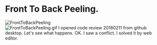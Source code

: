 ﻿# Front To Back Peeling.
![FrontToBackPeeling](https://github.com/bitzhuwei/CSharpGL/blob/master/Demos/DepthPeeling.FrontToBackPeeling/FrontToBackPeeling.png?raw=true)  
![FrontToBackPeeling.gif](https://github.com/bitzhuwei/CSharpGL/blob/master/Demos/DepthPeeling.FrontToBackPeeling/FrontToBackPeeling.gif?raw=true)
I opened code review 20180211 from github desktop. Let's see what happens.
OK. I saw a conflict. I solved it by web editor.

